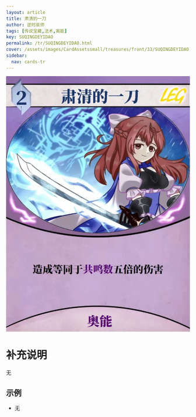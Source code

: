 ```yaml
---
layout: article
title: 肃清的一刀
author: 逆时巫师
tags: [传说宝藏,法术,奥能]
key: SUQINGDEYIDAO
permalink: /tr/SUQINGDEYIDAO.html
cover: /assets/images/CardAssetssmall/treasures/front/33/SUQINGDEYIDAO.webp
sidebar:
  nav: cards-tr
---
```

![](/assets/images/CardAssets/treasures/front/33/SUQINGDEYIDAO.webp)

# 补充说明
无


## 示例
* 无